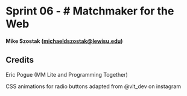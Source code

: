 # Sprint 06 - # Matchmaker for the Web


#### Mike Szostak (michaeldszostak@lewisu.edu)


## Credits


Eric Pogue (MM Lite and Programming Together)


CSS animations for radio buttons adapted from @vlt_dev on instagram
